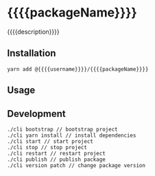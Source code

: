 # {{{{packageName}}}}
{{{{description}}}}

## Installation
```shell
yarn add @{{{{username}}}}/{{{{packageName}}}}
```

## Usage
<!-- @TODO -->

## Development
```shell
./cli bootstrap // bootstrap project
./cli yarn install // install dependencies
./cli start // start project
./cli stop // stop project
./cli restart // restart project
./cli publish // publish package
./cli version patch // change package version
```